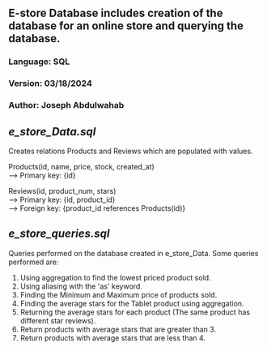 ## E-store Database includes creation of the database for an online store and querying the database.
### Language: SQL
### Version: 03/18/2024
### Author: Joseph Abdulwahab

## _e_store_Data.sql_
Creates relations Products and Reviews which are populated with values.  
  
Products(id, name, price, stock, created_at)    
    --> Primary key: {id}  
      
Reviews(id, product_num, stars)  
    --> Primary key: {id, product_id}  
    --> Foreign key: {product_id references Products(id)}  

## _e_store_queries.sql_
Queries performed on the database created in e_store_Data.
Some queries performed are:
1) Using aggregation to find the lowest priced product sold.
2) Using aliasing with the 'as' keyword.
3) Finding the Minimum and Maximum price of products sold.
4) Finding the average stars for the Tablet product using aggregation.
5) Returning the average stars for each product (The same product has different star reviews).
6) Return products with average stars that are greater than 3.
7) Return products with average stars that are less than 4.
